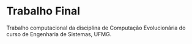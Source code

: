 # Trabalho Final
Trabalho computacional da disciplina de Computação Evolucionária do curso de Engenharia de Sistemas, UFMG. 
